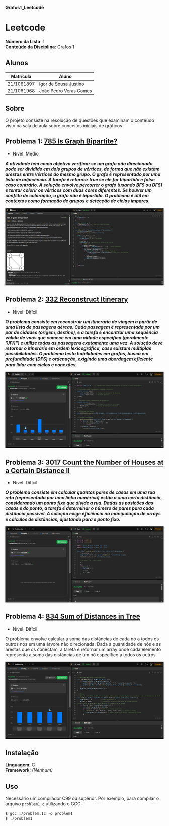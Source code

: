 **Grafos1_Leetcode** 

# Leetcode

**Número da Lista**: 1<br>
**Conteúdo da Disciplina**: Grafos 1 <br>

## Alunos
|Matrícula | Aluno |
| -- | -- |
| 21/1061897  |  Igor de Sousa Justino |
| 21/1061968  |  João Pedro Veras Gomes |

## Sobre 
O projeto consiste na resolução de questões que examinam o conteúdo visto na sala de aula sobre conceitos iniciais de gráficos

## Problema 1: [785 Is Graph Bipartite?](https://leetcode.com/problems/is-graph-bipartite/solutions/?envType=problem-list-v2&envId=graph)
- Nível: Médio

**_A atividade tem como objetivo verificar se um grafo não direcionado pode ser dividido em dois grupos de vértices, de forma que não existam arestas entre vértices do mesmo grupo. O grafo é representado por uma lista de adjacência. A tarefa é retornar true se ele for bipartido e false caso contrário. A solução envolve percorrer o grafo (usando BFS ou DFS) e tentar colorir os vértices com duas cores diferentes. Se houver um conflito de coloração, o grafo não é bipartido. O problema é útil em contextos como formação de grupos e detecção de ciclos ímpares._**
  
![](./0785.png)
## Problema 2: [332 Reconstruct Itinerary](https://leetcode.com/problems/reconstruct-itinerary/description/)
- Nível: Difícil

**_O problema consiste em reconstruir um itinerário de viagem a partir de uma lista de passagens aéreas. Cada passagem é representada por um par de cidades (origem, destino), e a tarefa é encontrar uma sequência válida de voos que comece em uma cidade específica (geralmente "JFK") e utilize todas as passagens exatamente uma vez. A solução deve retornar o itinerário em ordem lexicográfica, caso existam múltiplas possibilidades. O problema testa habilidades em grafos, busca em profundidade (DFS) e ordenação, exigindo uma abordagem eficiente para lidar com ciclos e conexões._**

![](./332.png)

## Problema 3: [3017 Count the Number of Houses at a Certain Distance II](https://leetcode.com/problems/count-the-number-of-houses-at-a-certain-distance-ii/description/)
- Nível: Difícil
  
**_O problema  consiste em calcular quantos pares de casas em uma rua reta (representada por uma linha numérica) estão a uma certa distância, considerando um ponto fixo que divide a rua. Dadas as posições das casas e do ponto, a tarefa é determinar o número de pares para cada distância possível. A solução exige eficiência na manipulação de arrays e cálculos de distâncias, ajustando para o ponto fixo._**

![](./3017.png)

## Problema 4: [834 Sum of Distances in Tree](https://leetcode.com/problems/sum-of-distances-in-tree/description/)
- Nível: Difícil

O problema envolve calcular a soma das distâncias de cada nó a todos os outros nós em uma árvore não direcionada. Dada a quantidade de nós e as arestas que os conectam, a tarefa é retornar um array onde cada elemento representa a soma das distâncias de um nó específico a todos os outros.

![](./834.png)

## Instalação 
**Linguagem**: C <br>
**Framework**: _(Nenhum)_ <br>

## Uso
Necessário um compilador C99 ou superior. Por exemplo, para compilar o arquivo `problem1.c` utilizando o GCC:

```
$ gcc ./problem.1c -o problem1
$ ./problem1
```


